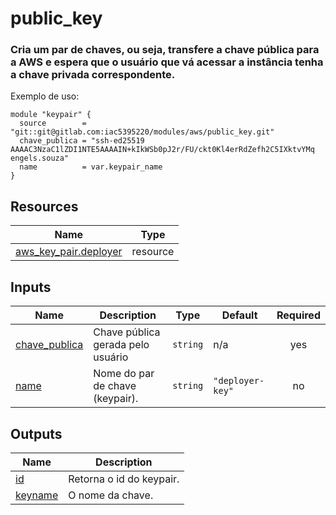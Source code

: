 # public\_key
### Cria um par de chaves, ou seja, transfere a chave pública para a AWS e espera que o usuário que vá acessar a instância tenha a chave privada correspondente.

Exemplo de uso:

```hcl
module "keypair" {
  source        = "git::git@gitlab.com:iac5395220/modules/aws/public_key.git"
  chave_publica = "ssh-ed25519 AAAAC3NzaC1lZDI1NTE5AAAAIN+kIkWSb0pJ2r/FU/ckt0Kl4erRdZefh2C5IXktvYMq engels.souza"
  name          = var.keypair_name
}
```

## Resources

| Name | Type |
|------|------|
| [aws_key_pair.deployer](https://registry.terraform.io/providers/hashicorp/aws/latest/docs/resources/key_pair) | resource |

## Inputs

| Name | Description | Type | Default | Required |
|------|-------------|------|---------|:--------:|
| <a name="input_chave_publica"></a> [chave\_publica](#input\_chave\_publica) | Chave pública gerada pelo usuário | `string` | n/a | yes |
| <a name="input_name"></a> [name](#input\_name) | Nome do par de chave (keypair). | `string` | `"deployer-key"` | no |

## Outputs

| Name | Description |
|------|-------------|
| <a name="output_id"></a> [id](#output\_id) | Retorna o id do keypair. |
| <a name="output_keyname"></a> [keyname](#output\_keyname) | O nome da chave. |
